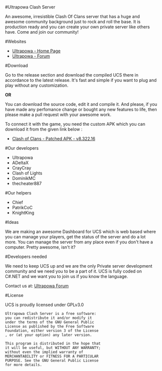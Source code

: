 #Ultrapowa Clash Server

An awesome, irresistible Clash Of Clans server that has a huge and awesome community background just to rock and roll the base. It is production ready and you can create your own private server like others have. Come and join our community!

#Websites

* [Ultrapowa - Home Page](http://ultrapowa.com/)
* [Ultrapowa - Forum](http://ultrapowa.com/forum)

#Download

Go to the release section and download the compiled UCS there in accordance to the latest release. It's fast and simple if you want to plug and play without any customization.

**OR**

You can download the source code, edit it and compile it. And please, if you have made any perfomance change or bought any new features to life, then please make a pull request with your awesome work.

To connect it with the game, you need the custom APK which you can download it from the given link below :

* [Clash of Clans - Patched APK - v8.322.16](http://www.mediafire.com/download/b05ggfh57pbg068/Clash+of+Clans+8.332.16+Patched.apk)

#Our developers

* Ultrapowa									
* ADeltaX		
* CrayCray
* Clash of Lights
* DominikMC						
* thecheater887

#Our helpers

* Chief
* PatrikCoC
* KnightKing

#Ideas

We are making an awesome Dashboard for UCS which is web based where you can manage your players, get the status of the server and do a lot more. You can manage the server from any place even if you don't have a computer. Pretty awesome, isn't it?

#Developers needed

We need to keep UCS up and we are the only Private server development community and we need you to be a part of it. UCS is fully coded on C#.NET and we want you to join us if you know the language.

Contact us at: [Ultrapowa Forum](http://ultrapowa.com/forum/)

#License

UCS is proudly licensed under GPLv3.0

```
Ultrapowa Clash Server is a free software: 
you can redistribute it and/or modify it 
under the terms of the GNU General Public 
License as published by the Free Software 
Foundation, either version 3 of the License
, or (at your option) any later version.

This program is distributed in the hope that
it will be useful, but WITHOUT ANY WARRANTY;
without even the implied warranty of 
MERCHANTABILITY or FITNESS FOR A PARTICULAR 
PURPOSE. See the GNU General Public License
for more details.
```
